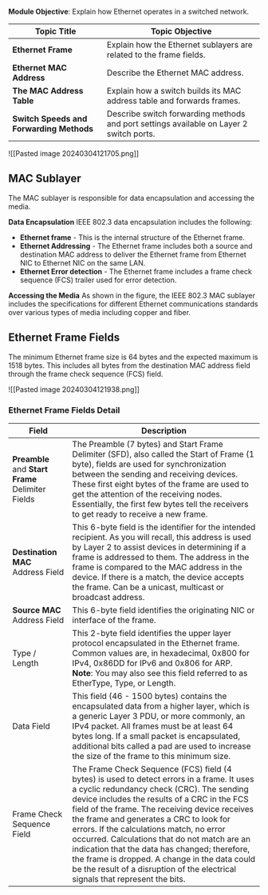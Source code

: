 **Module Objective**: Explain how Ethernet operates in a switched network.

|**Topic Title**|**Topic Objective**|
|---|---|
|**Ethernet Frame**|Explain how the Ethernet sublayers are related to the frame fields.|
|**Ethernet MAC Address**|Describe the Ethernet MAC address.|
|**The MAC Address Table**|Explain how a switch builds its MAC address table and forwards frames.|
|**Switch Speeds and Forwarding Methods**|Describe switch forwarding methods and port settings available on Layer 2 switch ports.|

![[Pasted image 20240304121705.png]]

## MAC Sublayer

The MAC sublayer is responsible for data encapsulation and accessing the media.

**Data Encapsulation**
IEEE 802.3 data encapsulation includes the following:

- **Ethernet frame** - This is the internal structure of the Ethernet frame.
- **Ethernet Addressing** - The Ethernet frame includes both a source and destination MAC address to deliver the Ethernet frame from Ethernet NIC to Ethernet NIC on the same LAN.
- **Ethernet Error detection** - The Ethernet frame includes a frame check sequence (FCS) trailer used for error detection.

**Accessing the Media**
As shown in the figure, the IEEE 802.3 MAC sublayer includes the specifications for different Ethernet communications standards over various types of media including copper and fiber.

## Ethernet Frame Fields
The minimum Ethernet frame size is 64 bytes and the expected maximum is 1518 bytes. This includes all bytes from the destination MAC address field through the frame check sequence (FCS) field.

![[Pasted image 20240304121938.png]]

### Ethernet Frame Fields Detail

|Field|Description|
|---|---|
|**Preamble** and **Start Frame** Delimiter Fields|The Preamble (7 bytes) and Start Frame Delimiter (SFD), also called the Start of Frame (1 byte), fields are used for synchronization between the sending and receiving devices. These first eight bytes of the frame are used to get the attention of the receiving nodes. Essentially, the first few bytes tell the receivers to get ready to receive a new frame.|
|**Destination MAC** Address Field|This 6-byte field is the identifier for the intended recipient. As you will recall, this address is used by Layer 2 to assist devices in determining if a frame is addressed to them. The address in the frame is compared to the MAC address in the device. If there is a match, the device accepts the frame. Can be a unicast, multicast or broadcast address.|
|**Source MAC** Address Field|This 6-byte field identifies the originating NIC or interface of the frame.|
|Type / Length|This 2-byte field identifies the upper layer protocol encapsulated in the Ethernet frame. Common values are, in hexadecimal, 0x800 for IPv4, 0x86DD for IPv6 and 0x806 for ARP.  <br>**Note**: You may also see this field referred to as EtherType, Type, or Length.|
|Data Field|This field (46 - 1500 bytes) contains the encapsulated data from a higher layer, which is a generic Layer 3 PDU, or more commonly, an IPv4 packet. All frames must be at least 64 bytes long. If a small packet is encapsulated, additional bits called a pad are used to increase the size of the frame to this minimum size.|
|Frame Check Sequence Field|The Frame Check Sequence (FCS) field (4 bytes) is used to detect errors in a frame. It uses a cyclic redundancy check (CRC). The sending device includes the results of a CRC in the FCS field of the frame. The receiving device receives the frame and generates a CRC to look for errors. If the calculations match, no error occurred. Calculations that do not match are an indication that the data has changed; therefore, the frame is dropped. A change in the data could be the result of a disruption of the electrical signals that represent the bits.|

